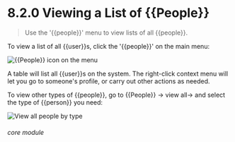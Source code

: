 # 8.2.0    Viewing a List of {{People}}

> Use the '{{people}}' menu to view lists of all {{people}}. 

To view a list of all {{user}}s, click the '{{people}}' on the main menu:

![{{People}} icon on the menu](43a.png)

A table will list all {{user}}s on the system. The right-click context menu will let you go to someone's profile, or carry out other actions as needed.

To view other types of {{people}}, go to {{People}} -> view all-> and select the type of {{person}} you need:

![View all people by type](43b.png) 

###### core module

